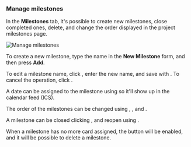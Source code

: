 ### Manage milestones

In the **Milestones** tab, it's possible to create new milestones, close completed ones, delete, and change the order displayed in the project milestones page.

<img class="pure-img" src="{{relativeRootPath}}/images/en/c04_project-admin_milestones.png" alt="Manage milestones">

To create a new milestone, type the name in the **New Milestone** form, and then press **Add**.

To edit a milestone name, click <i class="fa fa-pencil"></i>, enter the new name, and save with <i class="fa fa-check"></i>. To cancel the operation, click <i class="fa fa-times"></i>.

A date can be assigned to the milestone using <i class="fa fa-calendar"></i> so it'll show up in the calendar feed (ICS).

The order of the milestones can be changed using <i class="fa fa-angle-up"></i>, <i class="fa fa-angle-down"></i>, <i class="fa fa-angle-double-up"></i> and <i class="fa fa-angle-double-down"></i>.

A milestone can be closed clicking <i class="fa fa-square-o"></i>, and reopen using <i class="fa fa-check-square"></i>.

When a milestone has no more card assigned, the <i class="fa fa-trash-o"></i> button will be enabled, and it will be possible to delete a milestone.
